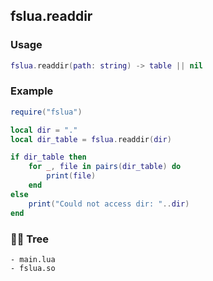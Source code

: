## fslua.readdir
### Usage
```lua
fslua.readdir(path: string) -> table || nil
```
### Example
```lua
require("fslua")

local dir = "."
local dir_table = fslua.readdir(dir)

if dir_table then
    for _, file in pairs(dir_table) do
        print(file)
    end
else
    print("Could not access dir: "..dir)
end
```
### 🌲🌳 Tree
```
- main.lua
- fslua.so
```
